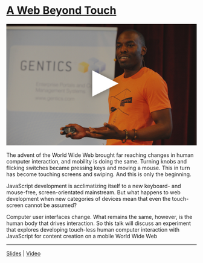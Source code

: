 # [A Web Beyond Touch](http://www.petrosalema.com/a-web-beyond-touch/slides)

[![Watch Video](https://raw.githubusercontent.com/petrosalema/a-web-beyond-touch/master/video-cover.jpg)](http://www.youtube.com/watch?v=eYPwE5ZDVc0)

The advent of the World Wide Web brought far reaching changes in human computer
interaction, and mobility is doing the same. Turning knobs and flicking switches
became pressing keys and moving a mouse. This in turn has become touching
screens and swiping. And this is only the beginning.

JavaScript development is acclimatizing itself to a new keyboard- and
mouse-free, screen-orientated mainstream. But what happens to web development
when new categories of devices mean that even the touch-screen cannot be
assumed?

Computer user interfaces change. What remains the same, however, is the human
body that drives interaction. So this talk will discuss an experiment that
explores developing touch-less human computer interaction with JavaScript for
content creation on a mobile World Wide Web

---

[Slides](http://www.petrosalema.com/a-web-beyond-touch/slides) | [Video](http://www.youtube.com/watch?v=eYPwE5ZDVc0)
